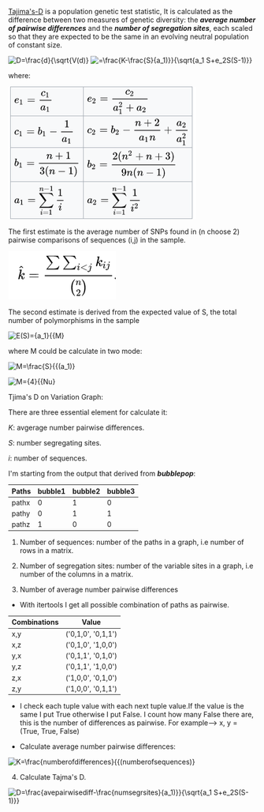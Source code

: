 [Tajima's-D](https://www.ncbi.nlm.nih.gov/pmc/articles/PMC1203831/pdf/ge1233585.pdf) is a population genetic test statistic, 
It is calculated as the difference between two measures of genetic diversity: the ***average number of pairwise differences*** and the ***number of segregation sites***, each scaled so that they are expected to be the same in an evolving neutral population of constant size. 

![D=\frac{d}{\sqrt{V(d)}](https://latex.codecogs.com/svg.latex?\Large&space;D=\frac{d}{\sqrt{V(d)})
![=\frac{K-\frac{S}{a_1)}}{\sqrt{a_1 S+e_2S(S-1)}}](https://latex.codecogs.com/svg.latex?\Large&space;=\frac{K-\frac{S}{a_1}}{\sqrt{e_1S+e_2S(S-1)}}) 

where: 

![](/figures/tajmad.png)

The first estimate is the average number of SNPs found in (n choose 2) pairwise comparisons of sequences (i,j) in the sample.

![](/figures/avgpairwisenumber.png)

The second estimate is derived from the expected value of S, the total number of polymorphisms in the sample

![E(S)={a_1}{{M}](https://latex.codecogs.com/svg.latex?\Large&space;E(S)={a_1}{{M})

where M could be calculate in two mode:

![M=\frac{S}{{(a_1)}](https://latex.codecogs.com/svg.latex?\Large&space;M=\frac{S}{{(a_1)})              

![M={4}{{Nu}](https://latex.codecogs.com/svg.latex?\Large&space;M={4}{{Nu})

Tjima's D on Variation Graph:

There are three essential element for calculate it:

*K*: avgerage number pairwise differences.

*S*: number segregating sites.

*i*: number of sequences.

I'm starting from the output that derived from ***bubblepop***:

Paths         | bubble1        | bubble2        | bubble3
--------------| -------------  | -------------- |---------
pathx         | 0              | 1              | 0
pathy         | 0              | 1              | 1
pathz         | 1              | 0              | 0

1. Number of sequences: number of the paths in a graph, i.e number of rows in a matrix.
2. Number of segregation sites: number of the variable sites in a graph, i.e number of the columns in a matrix.

3.  Number of average number pairwise differences
     
   * With itertools I get all possible combination of paths as pairwise.
    
Combinations  | Value                  
--------------| -------------   
x,y           | ('0,1,0', '0,1,1')                            
x,z           | ('0,1,0', '1,0,0')                           
y,x           | ('0,1,1', '0,1,0')  
y,z           |  ('0,1,1', '1,0,0')
z,x           |  ('1,0,0', '0,1,0')
z,y           | ('1,0,0', '0,1,1')
    
    
   * I check each tuple value with each next tuple value.If the value is the same I put True otherwise I put False. I count how many False there are, this is the number of differences as pairwise. For example--> x, y = (True, True, False)
   
   * Calculate average number pairwise differences: 

![K=\frac{numberofdifferences}{{(numberofsequences)}](https://latex.codecogs.com/svg.latex?\Large&space;M=\frac{numberofdifferences}{{(numberofsequences)})      
    
 4. Calculate Tajma's D. 

![D=\frac{avepairwisediff-\frac{numsegrsites}{a_1)}}{\sqrt{a_1 S+e_2S(S-1)}}](https://latex.codecogs.com/svg.latex?\Large&space;D=\frac{avepairwisedif-\frac{numsegrsites}{a_1}}{\sqrt{e_1numsegrsites+e_2numsegrsites(numsegrsites-1)}})  
 


